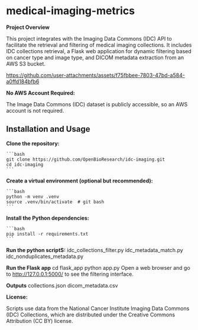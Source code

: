 # medical-imaging-metrics

**Project Overview**

This project integrates with the Imaging Data Commons (IDC) API to facilitate the retrieval and filtering of medical imaging collections. It includes IDC collections retrieval, a Flask web application for dynamic filtering based on cancer type and image type, and DICOM metadata extraction from an AWS S3 bucket.


https://github.com/user-attachments/assets/f75fbbee-7803-47bd-a584-a0ffd184bfb6


**No AWS Account Required:** 

The Image Data Commons (IDC)  dataset is publicly accessible, so an AWS account is not required.

## Installation and Usage

**Clone the repository:**

    ```bash
    git clone https://github.com/OpenBioResearch/idc-imaging.git
    cd idc-imaging
    ```

**Create a virtual environment (optional but recommended):**

    ```bash 
    python -m venv .venv
    source .venv/bin/activate  # git bash
    ```

**Install the Python dependencies:**

    ```bash
    pip install -r requirements.txt
    ```

**Run the python scriptS:**
    idc_collections_filter.py
    idc_metadata_match.py
    idc_nonduplicates_metadata.py

**Run the Flask app**
   cd flask_app
   python app.py
   Open a web browser and go to http://127.0.0.1:5000/ to see the filtering interface.

**Outputs**
    collections.json
    dicom_metadata.csv

**License:** 

Scripts use data from the National Cancer Institute Imaging Data Commons (IDC) Collections, which are distributed under the Creative Commons Attribution (CC BY) license.
